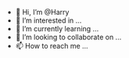 - 👋 Hi, I’m @Harry
- 👀 I’m interested in ...
- 🌱 I’m currently learning ...
- 💞️ I’m looking to collaborate on ...
- 📫 How to reach me ...

<!---
harryportal/harryportal is a ✨ special ✨ repository because its `README.md` (this file) appears on your GitHub profile.
You can click the Preview link to take a look at your changes.
--->
